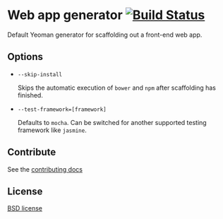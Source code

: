 # Web app generator [![Build Status](https://secure.travis-ci.org/yeoman/generator-webapp.png?branch=master)](http://travis-ci.org/yeoman/generator-webapp)

Default Yeoman generator for scaffolding out a front-end web app.


## Options

* `--skip-install`

  Skips the automatic execution of `bower` and `npm` after
  scaffolding has finished.

* `--test-framework=[framework]`

  Defaults to `mocha`. Can be switched for
  another supported testing framework like `jasmine`.


## Contribute

See the [contributing docs](https://github.com/yeoman/yeoman/blob/master/contributing.md)


## License

[BSD license](http://opensource.org/licenses/bsd-license.php)

